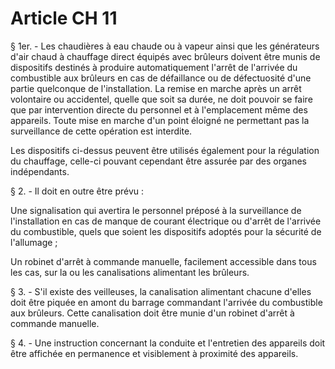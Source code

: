 # Article CH 11

§ 1er. - Les chaudières à eau chaude ou à vapeur ainsi que les générateurs d'air chaud à chauffage direct équipés avec brûleurs doivent être munis de dispositifs destinés à produire automatiquement l'arrêt de l'arrivée du combustible aux brûleurs en cas de défaillance ou de défectuosité d'une partie quelconque de l'installation. La remise en marche après un arrêt volontaire ou accidentel, quelle que soit sa durée, ne doit pouvoir se faire que par intervention directe du personnel et à l'emplacement même des appareils. Toute mise en marche d'un point éloigné ne permettant pas la surveillance de cette opération est interdite.

Les dispositifs ci-dessus peuvent être utilisés également pour la régulation du chauffage, celle-ci pouvant cependant être assurée par des organes indépendants.

§ 2. - Il doit en outre être prévu :

Une signalisation qui avertira le personnel préposé à la surveillance de l'installation en cas de manque de courant électrique ou d'arrêt de l'arrivée du combustible, quels que soient les dispositifs adoptés pour la sécurité de l'allumage ;

Un robinet d'arrêt à commande manuelle, facilement accessible dans tous les cas, sur la ou les canalisations alimentant les brûleurs.

§ 3. - S'il existe des veilleuses, la canalisation alimentant chacune d'elles doit être piquée en amont du barrage commandant l'arrivée du combustible aux brûleurs. Cette canalisation doit être munie d'un robinet d'arrêt à commande manuelle.

§ 4. - Une instruction concernant la conduite et l'entretien des appareils doit être affichée en permanence et visiblement à proximité des appareils.
